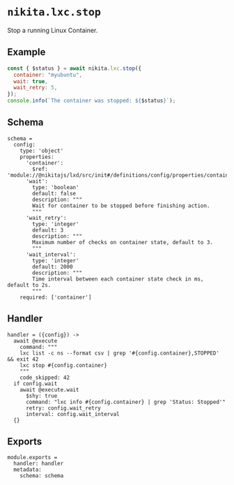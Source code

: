 
# `nikita.lxc.stop`

Stop a running Linux Container.

## Example

```js
const { $status } = await nikita.lxc.stop({
  container: "myubuntu",
  wait: true,
  wait_retry: 5,
});
console.info(`The container was stopped: ${$status}`);
```

## Schema

    schema =
      config:
        type: 'object'
        properties:
          'container':
            $ref: 'module://@nikitajs/lxd/src/init#/definitions/config/properties/container'
          'wait':
            type: 'boolean'
            default: false
            description: """
            Wait for container to be stopped before finishing action.
            """
          'wait_retry':
            type: 'integer'
            default: 3
            description: """
            Maximum number of checks on container state, default to 3.
            """
          'wait_interval':
            type: 'integer'
            default: 2000
            description: """
            Time interval between each container state check in ms, default to 2s.
            """
        required: ['container']

## Handler

    handler = ({config}) ->
      await @execute
        command: """
        lxc list -c ns --format csv | grep '#{config.container},STOPPED' && exit 42
        lxc stop #{config.container}
        """
        code_skipped: 42
      if config.wait
        await @execute.wait
          $shy: true
          command: "lxc info #{config.container} | grep 'Status: Stopped'"
          retry: config.wait_retry
          interval: config.wait_interval
      {}

## Exports

    module.exports =
      handler: handler
      metadata:
        schema: schema
